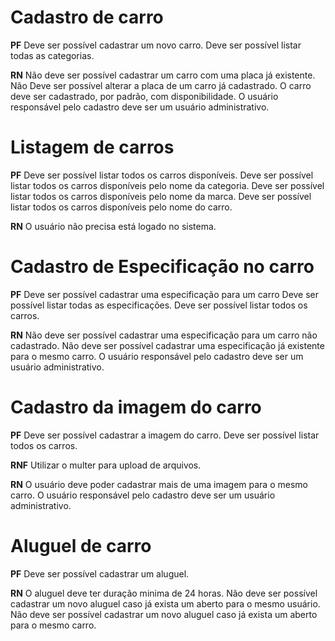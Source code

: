 # Cadastro de carro

**PF**
Deve ser possível cadastrar um novo carro.
Deve ser possível listar todas as categorias. 


**RN**
Não deve ser possível cadastrar um carro com uma placa já existente.
Não Deve ser possível alterar a placa de um carro já cadastrado.
O carro deve ser cadastrado, por padrão, com disponibilidade.
O usuário responsável pelo cadastro deve ser um usuário administrativo. 

# Listagem de carros

**PF**
Deve ser possível listar todos os carros disponíveis. 
Deve ser possível listar todos os carros disponíveis pelo nome da categoria.
Deve ser possível listar todos os carros disponíveis pelo nome da marca.
Deve ser possível listar todos os carros disponíveis pelo nome do carro.

**RN**
O usuário não precisa está logado no sistema. 

# Cadastro de Especificação no carro

**PF**
Deve ser possível cadastrar uma especificação para um carro
Deve ser possível listar todas as especificações.
Deve ser possível listar todos os carros.

**RN**
Não deve ser possível cadastrar uma especificação para um carro não cadastrado.
Não deve ser possível cadastrar uma especificação já existente para o mesmo carro.
O usuário responsável pelo cadastro deve ser um usuário administrativo. 

# Cadastro da imagem do carro

**PF**
Deve ser possível cadastrar a imagem do carro.
Deve ser possível listar todos os carros.

**RNF**
Utilizar o multer para upload de arquivos.

**RN**
O usuário deve poder cadastrar mais de uma imagem para o mesmo carro. 
O usuário responsável pelo cadastro deve ser um usuário administrativo. 

# Aluguel de carro

**PF**
Deve ser possível cadastrar um aluguel.

**RN**
O aluguel deve ter duração minima de 24 horas.
Não deve ser possível cadastrar um novo aluguel caso já exista um aberto para o mesmo usuário. 
Não deve ser possível cadastrar um novo aluguel caso já exista um aberto para o mesmo carro. 